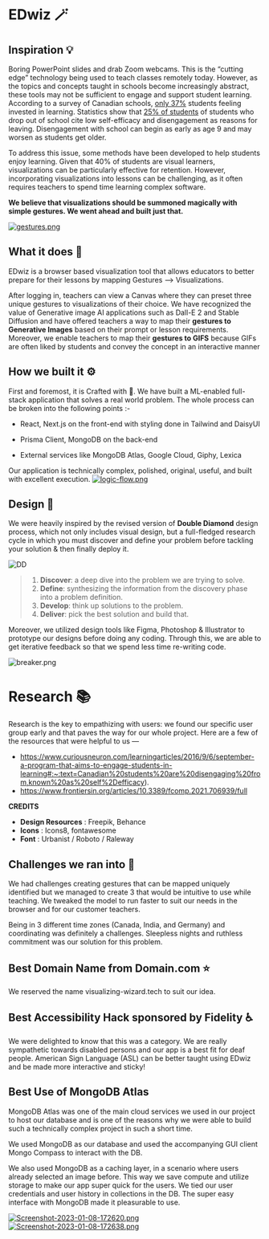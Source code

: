 # EDwiz 🪄


## Inspiration 💡


Boring PowerPoint slides and drab Zoom webcams. This is the “cutting edge” technology being used to teach classes remotely today. However, as the topics and concepts taught in schools become increasingly abstract, these tools may not be sufficient to engage and support student learning. According to a survey of Canadian schools, [only 37%](http://cea-ace.ca/sites/cea-ace.ca/files/cea-2012-wdydist-report-1.pdf) students feeling invested in learning. Statistics show that [25% of students](http://www.statcan.gc.ca/pub/81-004-x/2004006/7781-eng.htm)  of students who drop out of school cite low self-efficacy and disengagement as reasons for leaving. Disengagement with school can begin as early as age 9 and may worsen as students get older.


To address this issue, some methods have been developed to help students enjoy learning. Given that 40% of students are visual learners, visualizations can be particularly effective for retention. However, incorporating visualizations into lessons can be challenging, as it often requires teachers to spend time learning complex software.


**We believe that visualizations should be summoned magically with simple gestures. We went ahead and built just that.**

[![gestures.png](https://i.postimg.cc/Bb4n4nJw/gestures.png)](https://postimg.cc/k6Ymy96x)

## What it does 🤔

EDwiz is a browser based visualization tool that allows educators to better prepare for their lessons by mapping Gestures --> Visualizations.

After logging in, teachers can view a Canvas where they can preset three unique gestures to visualizations of their choice. We have recognized the value of Generative image AI applications such as Dall-E 2 and Stable Diffusion and have offered teachers a way to map their **gestures to Generative Images** based on their prompt or lesson requirements. Moreover, we enable teachers to map their **gestures to GIFS** because GIFs are often liked by students and convey the concept in an interactive manner
  

## How we built it ⚙️


First and foremost, it is Crafted with 💙.  We have built a ML-enabled full-stack application that solves a real world problem. The whole process can be broken into the following points :-

- React, Next.js on the front-end with styling done in Tailwind and DaisyUI

- Prisma Client, MongoDB on the back-end

- External services like MongoDB Atlas, Google Cloud, Giphy, Lexica

Our application is technically complex, polished, original, useful, and built with excellent execution.
[![logic-flow.png](https://i.postimg.cc/brh6dWrd/logic-flow.png)](https://postimg.cc/MM90Fsy8)




## Design 🎨

We were heavily inspired by the revised version of **Double Diamond** design process, which not only includes visual design, but a full-fledged research cycle in which you must discover and define your problem before tackling your solution & then finally deploy it.

![DD](https://i.postimg.cc/W4bvXqDj/image-148.png)

  

> 1. **Discover**: a deep dive into the problem we are trying to solve.
> 2. **Define**: synthesizing the information from the discovery phase into a problem definition.
> 3. **Develop**: think up solutions to the problem.
> 4. **Deliver**: pick the best solution and build that.


Moreover, we utilized design tools like Figma, Photoshop & Illustrator to prototype our designs before doing any coding. Through this, we are able to get iterative feedback so that we spend less time re-writing code.



![breaker.png](https://i.postimg.cc/YSvrrWnc/breaker.png)

  

# Research 📚

Research is the key to empathizing with users: we found our specific user group early and that paves the way for our whole project. Here are a few of the resources that were helpful to us —

  
-  https://www.curiousneuron.com/learningarticles/2016/9/6/september-a-program-that-aims-to-engage-students-in-learning#:~:text=Canadian%20students%20are%20disengaging%20from,known%20as%20self%2Defficacy).
- https://www.frontiersin.org/articles/10.3389/fcomp.2021.706939/full
  

**CREDITS**

- **Design Resources** : Freepik, Behance
- **Icons** : Icons8, fontawesome
- **Font** : Urbanist / Roboto / Raleway



## Challenges we ran into 😤

  We had challenges creating gestures that can be mapped uniquely identified but we managed to create 3 that would be intuitive to use while teaching. We tweaked the model to run faster to suit our needs in the browser and for our customer teachers.

Being in 3 different time zones (Canada, India, and Germany) and coordinating was definitely a challenges. Sleepless nights and ruthless commitment was our solution for this problem.
  

## Best Domain Name from Domain.com ⭐

We reserved the name visualizing-wizard.tech to suit our idea.

  
## Best Accessibility Hack sponsored by Fidelity ♿

We were delighted to know that this was a category. We are really sympathetic towards disabled persons and our app is a best fit for deaf people. American Sign Language (ASL) can be better taught using EDwiz and be made more interactive and sticky!

## Best Use of MongoDB Atlas

MongoDB Atlas was one of the main cloud services we used in our project to host our database and is one of the reasons why we were able to build such a technically complex project in such a short time. 

We used MongoDB as our database and used the accompanying GUI client Mongo Compass to interact with the DB.

We also used MongoDB as a caching layer, in a scenario where users already selected an image before. This way we save compute and utilize storage to make our app super quick for the users. We tied our user credentials and user history in collections in the DB. The super easy interface with MongoDB made it pleasurable to use.

[![Screenshot-2023-01-08-172620.png](https://i.postimg.cc/bNxbY40K/Screenshot-2023-01-08-172620.png)](https://postimg.cc/F7K1DWBZ)
[![Screenshot-2023-01-08-172638.png](https://i.postimg.cc/vmfwCLwL/Screenshot-2023-01-08-172638.png)](https://postimg.cc/v1YKVnBc)



